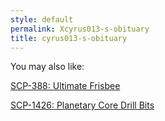 ```yaml
---
style: default
permalink: Xcyrus013-s-obituary
title: cyrus013-s-obituary
---
```

You may also like:

[SCP-388: Ultimate Frisbee](http://scp-wiki.net/scp-388)

[SCP-1426: Planetary Core Drill Bits](http://scp-wiki.net/scp-1426)
